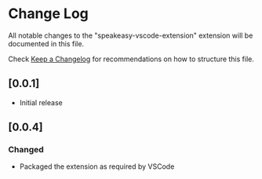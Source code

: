 # Change Log

All notable changes to the "speakeasy-vscode-extension" extension will be documented in this file.

Check [Keep a Changelog](http://keepachangelog.com/) for recommendations on how to structure this file.

## [0.0.1]

- Initial release

## [0.0.4]

### Changed

- Packaged the extension as required by VSCode
